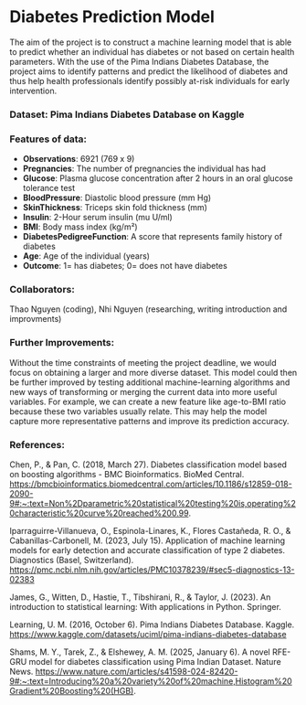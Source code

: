 # Diabetes Prediction Model  
The aim of the project is to construct a machine learning model that is able to predict whether an individual has diabetes or not based on certain health parameters. With the use of the Pima Indians Diabetes Database, the project aims to identify patterns and predict the likelihood of diabetes and thus help health professionals identify possibly at-risk individuals for early intervention.
### Dataset: **Pima Indians Diabetes Database** on Kaggle   
### Features of data:  
- **Observations**: 6921 (769 x 9)  
- **Pregnancies**: The number of pregnancies the individual has had
- **Glucose**: Plasma glucose concentration after 2 hours in an oral glucose tolerance test
- **BloodPressure**: Diastolic blood pressure (mm Hg)
- **SkinThickness**: Triceps skin fold thickness (mm)
- **Insulin**: 2-Hour serum insulin (mu U/ml)
- **BMI**: Body mass index (kg/m²)
- **DiabetesPedigreeFunction**: A score that represents family history of diabetes
- **Age**: Age of the individual (years)
- **Outcome**: 1= has diabetes; 0= does not have diabetes

### Collaborators:  
Thao Nguyen (coding), Nhi Nguyen (researching, writing introduction and improvments)  

### Further Improvements:  

Without the time constraints of meeting the project deadline, we would focus on obtaining a larger and more diverse dataset. This model could then be further improved by testing additional machine-learning algorithms and new ways of transforming or merging the current data into more useful variables. For example, we can create a new feature like age-to-BMI ratio because these two variables usually relate. This may help the model capture more representative patterns and improve its prediction accuracy.  

### References: 
Chen, P., & Pan, C. (2018, March 27). Diabetes classification model based on boosting algorithms - BMC Bioinformatics. BioMed Central. https://bmcbioinformatics.biomedcentral.com/articles/10.1186/s12859-018-2090-9#:~:text=Non%2Dparametric%20statistical%20testing%20is,operating%20characteristic%20curve%20reached%200.99.  
 
Iparraguirre-Villanueva, O., Espinola-Linares, K., Flores Castañeda, R. O., & Cabanillas-Carbonell, M. (2023, July 15). Application of machine learning models for early detection and accurate classification of type 2 diabetes. Diagnostics (Basel, Switzerland). https://pmc.ncbi.nlm.nih.gov/articles/PMC10378239/#sec5-diagnostics-13-02383  
 
James, G., Witten, D., Hastie, T., Tibshirani, R., & Taylor, J. (2023). An introduction to statistical learning: With applications in Python. Springer.  

Learning, U. M. (2016, October 6). Pima Indians Diabetes Database. Kaggle. https://www.kaggle.com/datasets/uciml/pima-indians-diabetes-database  

Shams, M. Y., Tarek, Z., & Elshewey, A. M. (2025, January 6). A novel RFE-GRU model for diabetes classification using Pima Indian Dataset. Nature News. https://www.nature.com/articles/s41598-024-82420-9#:~:text=Introducing%20a%20variety%20of%20machine,Histogram%20Gradient%20Boosting%20(HGB). 
 

